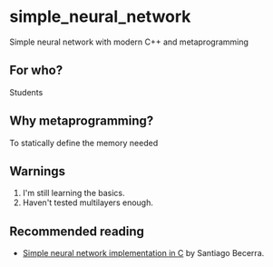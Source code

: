 # simple_neural_network
Simple neural network with modern C++ and metaprogramming

## For who?
Students

## Why metaprogramming?
To statically define the memory needed

## Warnings
1. I'm still learning the basics.
2. Haven't tested multilayers enough.

## Recommended reading
- [Simple neural network implementation in C](https://medium.com/towards-data-science/simple-neural-network-implementation-in-c-663f51447547) by Santiago Becerra.
